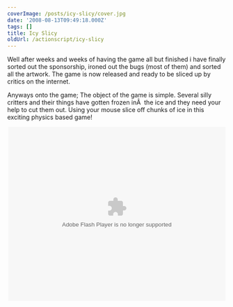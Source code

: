 ```yaml
---
coverImage: /posts/icy-slicy/cover.jpg
date: '2008-08-13T09:49:18.000Z'
tags: []
title: Icy Slicy
oldUrl: /actionscript/icy-slicy
---
```


Well after weeks and weeks of having the game all but finished i have finally sorted out the sponsorship, ironed out the bugs (most of them) and sorted all the artwork. The game is now released and ready to be sliced up by critics on the internet.

<!-- more -->

Anyways onto the game; The object of the game is simple. Several silly critters and their things have gotten frozen inÂ  the ice and they need your help to cut them out. Using your mouse slice off chunks of ice in this exciting physics based game!

<p style="text-align: center;"><object width="500" height="400" data="https://www.mikecann.co.uk/projects/icyslicy/IcySlicy.swf" type="application/x-shockwave-flash"><param name="quality" value="high" /><param name="name" value="IcySlicy" /><param name="src" value="https://www.mikecann.co.uk/projects/icyslicy/IcySlicy.swf" /><param name="bgcolor" value="#ffffff" /></object>
